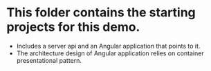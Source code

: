 # This folder contains the starting projects for this demo.

* Includes a server api and an Angular application that points to it.
* The architecture design of Angular application relies on container presentational pattern.